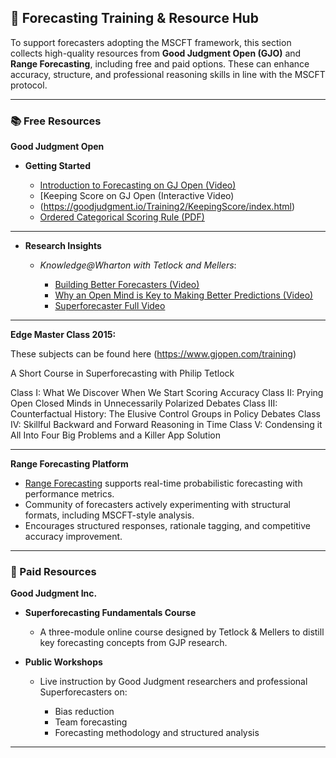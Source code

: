 ## 🧠 Forecasting Training & Resource Hub

To support forecasters adopting the MSCFT framework, 
this section collects high-quality resources from 
**Good Judgment Open (GJO)** and **Range Forecasting**, including free and paid options. 
These can enhance accuracy, structure, and professional reasoning skills in line with the MSCFT protocol.

---

### 📚 Free Resources

**Good Judgment Open**

* **Getting Started**

  * [Introduction to Forecasting on GJ Open (Video)](https://www.youtube.com/watch?v=1SpqQQDoDA4)
  * [Keeping Score on GJ Open (Interactive Video)
  * (https://goodjudgment.io/Training2/KeepingScore/index.html)
  * [Ordered Categorical Scoring Rule (PDF)](https://goodjudgment.io/Training2/Ordered_Categorical_Scoring_Rule.pdf)
 
 ---   

* **Research Insights**

  * *Knowledge\@Wharton with Tetlock and Mellers*:

    * [Building Better Forecasters (Video)](https://knowledge.wharton.upenn.edu/)
    * [Why an Open Mind is Key to Making Better Predictions (Video)](https://knowledge.wharton.upenn.edu/)
    * [Superforecaster Full Video](https://www.youtube.com/watch?v=2d1X3m7yeMA)

---

**Edge Master Class 2015:**


These subjects can be found here (https://www.gjopen.com/training)


A Short Course in Superforecasting with Philip Tetlock


Class I: What We Discover When We Start Scoring Accuracy
Class II: Prying Open Closed Minds in Unnecessarily Polarized Debates
Class III: Counterfactual History: The Elusive Control Groups in Policy Debates
Class IV: Skillful Backward and Forward Reasoning in Time
Class V: Condensing it All Into Four Big Problems and a Killer App Solution


---

**Range Forecasting Platform**

* [Range Forecasting](https://www.rangeforecasting.com/) supports real-time probabilistic forecasting with performance metrics.
* Community of forecasters actively experimenting with structural formats, including MSCFT-style analysis.
* Encourages structured responses, rationale tagging, and competitive accuracy improvement.

---

### 💼 Paid Resources

**Good Judgment Inc.**

* **Superforecasting Fundamentals Course**

  * A three-module online course designed by Tetlock & Mellers to distill key forecasting concepts from GJP research.

* **Public Workshops**

  * Live instruction by Good Judgment researchers and professional Superforecasters on:

    * Bias reduction
    * Team forecasting
    * Forecasting methodology and structured analysis

---

